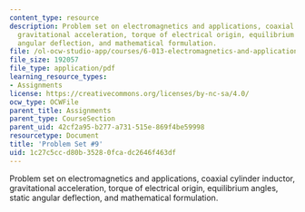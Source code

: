 ```yaml
---
content_type: resource
description: Problem set on electromagnetics and applications, coaxial cylinder inductor,
  gravitational acceleration, torque of electrical origin, equilibrium angles, static
  angular deflection, and mathematical formulation.
file: /ol-ocw-studio-app/courses/6-013-electromagnetics-and-applications-fall-2005/1c27c5ccd80b35280fcadc2646f463df_ps9.pdf
file_size: 192057
file_type: application/pdf
learning_resource_types:
- Assignments
license: https://creativecommons.org/licenses/by-nc-sa/4.0/
ocw_type: OCWFile
parent_title: Assignments
parent_type: CourseSection
parent_uid: 42cf2a95-b277-a731-515e-869f4be59998
resourcetype: Document
title: 'Problem Set #9'
uid: 1c27c5cc-d80b-3528-0fca-dc2646f463df
---
```

Problem set on electromagnetics and applications, coaxial cylinder inductor, gravitational acceleration, torque of electrical origin, equilibrium angles, static angular deflection, and mathematical formulation.